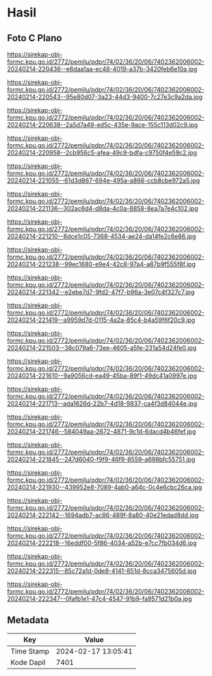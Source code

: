 # Hasil

## Foto C Plano

https://sirekap-obj-formc.kpu.go.id/2772/pemilu/pdpr/74/02/36/20/06/7402362006002-20240214-220436--e6daa1aa-ec48-4019-a37b-3420feb6e10a.jpg

https://sirekap-obj-formc.kpu.go.id/2772/pemilu/pdpr/74/02/36/20/06/7402362006002-20240214-220543--95e80d07-3a23-44d3-9400-7c27e3c9a2da.jpg

https://sirekap-obj-formc.kpu.go.id/2772/pemilu/pdpr/74/02/36/20/06/7402362006002-20240214-220638--2a5d7a49-ed5c-435e-9ace-155c113d02c9.jpg

https://sirekap-obj-formc.kpu.go.id/2772/pemilu/pdpr/74/02/36/20/06/7402362006002-20240214-220958--2cb956c5-afea-49c9-bdfa-c9750f4e59c2.jpg

https://sirekap-obj-formc.kpu.go.id/2772/pemilu/pdpr/74/02/36/20/06/7402362006002-20240214-221055--61d3d867-694e-495a-a866-ccb8cbe972a5.jpg

https://sirekap-obj-formc.kpu.go.id/2772/pemilu/pdpr/74/02/36/20/06/7402362006002-20240214-221136--302ac6d4-d8da-4c0a-8858-8ea7a7e4c102.jpg

https://sirekap-obj-formc.kpu.go.id/2772/pemilu/pdpr/74/02/36/20/06/7402362006002-20240214-221210--8dce1c05-7368-4534-ae24-da14fe2c6e86.jpg

https://sirekap-obj-formc.kpu.go.id/2772/pemilu/pdpr/74/02/36/20/06/7402362006002-20240214-221238--99ec1680-e9e4-42c8-97a4-a87b9f555f8f.jpg

https://sirekap-obj-formc.kpu.go.id/2772/pemilu/pdpr/74/02/36/20/06/7402362006002-20240214-221342--e2ebe7d7-9fd2-47f7-b96a-3e07c4f327c7.jpg

https://sirekap-obj-formc.kpu.go.id/2772/pemilu/pdpr/74/02/36/20/06/7402362006002-20240214-221419--a9959d7d-0115-4a2a-85c4-b4a59f6f20c9.jpg

https://sirekap-obj-formc.kpu.go.id/2772/pemilu/pdpr/74/02/36/20/06/7402362006002-20240214-221503--38c079a6-73ee-4605-a5fe-231a54d24fe0.jpg

https://sirekap-obj-formc.kpu.go.id/2772/pemilu/pdpr/74/02/36/20/06/7402362006002-20240214-221610--9a9056cd-ea49-45ba-89f1-49dc41a0997e.jpg

https://sirekap-obj-formc.kpu.go.id/2772/pemilu/pdpr/74/02/36/20/06/7402362006002-20240214-221713--ada1626d-22b7-4d18-9837-ca4f3d84044e.jpg

https://sirekap-obj-formc.kpu.go.id/2772/pemilu/pdpr/74/02/36/20/06/7402362006002-20240214-221746--584049aa-2672-4871-9c1d-6dacd4b46fef.jpg

https://sirekap-obj-formc.kpu.go.id/2772/pemilu/pdpr/74/02/36/20/06/7402362006002-20240214-221845--247d6040-f9f9-46f9-8559-a698bfc55751.jpg

https://sirekap-obj-formc.kpu.go.id/2772/pemilu/pdpr/74/02/36/20/06/7402362006002-20240214-221930--439952e8-7089-4ab0-a64c-0c4e6cbc26ca.jpg

https://sirekap-obj-formc.kpu.go.id/2772/pemilu/pdpr/74/02/36/20/06/7402362006002-20240214-222142--1694adb7-ac86-489f-8a80-40e21edad8dd.jpg

https://sirekap-obj-formc.kpu.go.id/2772/pemilu/pdpr/74/02/36/20/06/7402362006002-20240214-222218--16eddf00-5f86-4034-a52b-e7cc7fb034d6.jpg

https://sirekap-obj-formc.kpu.go.id/2772/pemilu/pdpr/74/02/36/20/06/7402362006002-20240214-222315--85c72a1d-0de8-4141-851d-8cca3475605d.jpg

https://sirekap-obj-formc.kpu.go.id/2772/pemilu/pdpr/74/02/36/20/06/7402362006002-20240214-222347--0fafb1e1-47c4-4547-91b9-fa9571d21b0a.jpg


## Metadata

| Key        | Value               |
| ---------- | ------------------- |
| Time Stamp | 2024-02-17 13:05:41 |
| Kode Dapil | 7401                |



